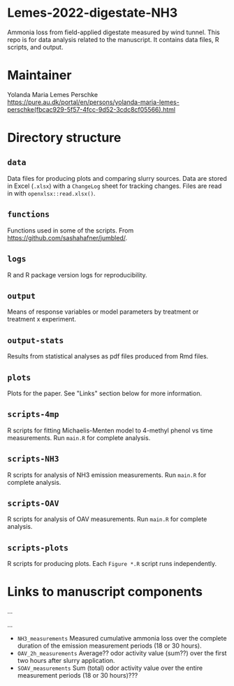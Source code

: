 # Lemes-2022-digestate-NH3
Ammonia loss from field-applied digestate measured by wind tunnel.
This repo is for data analysis related to the manuscript.
It contains data files, R scripts, and output.

# Maintainer
Yolanda Maria Lemes Perschke <https://pure.au.dk/portal/en/persons/yolanda-maria-lemes-perschke(fbcac929-5f57-4fcc-9d52-3cdc8cf05566).html>

# Directory structure

## `data`
Data files for producing plots and comparing slurry sources.
Data are stored in Excel (`.xlsx`) with a `ChangeLog` sheet for tracking changes.
Files are read in with `openxlsx::read.xlsx()`.

## `functions`
Functions used in some of the scripts.
From <https://github.com/sashahafner/jumbled/>.

## `logs`
R and R package version logs for reproducibility.

## `output`
Means of response variables or model parameters by treatment or treatment x experiment.

## `output-stats`
Results from statistical analyses as pdf files produced from Rmd files.

## `plots`
Plots for the paper.
See "Links" section below for more information.

## `scripts-4mp`
R scripts for fitting Michaelis-Menten model to 4-methyl phenol vs time measurements.
Run `main.R` for complete analysis.

## `scripts-NH3`
R scripts for analysis of NH3 emission measurements.
Run `main.R` for complete analysis.

## `scripts-OAV`
R scripts for analysis of OAV measurements.
Run `main.R` for complete analysis.

## `scripts-plots`
R scripts for producing plots.
Each `Figure *.R` script runs independently.

# Links to manuscript components
...


...

* `NH3_measurements` Measured cumulative ammonia loss over the complete duration of the emission measurement periods (18 or 30 hours).
* `OAV_2h_measurements` Average?? odor activity value (sum??) over the first two hours after slurry application.
* `SOAV_measurements` Sum (total) odor activity value over the entire measurement periods (18 or 30 hours)???
